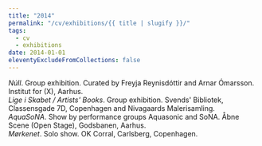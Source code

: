 ```yaml
---
title: "2014"
permalink: "/cv/exhibitions/{{ title | slugify }}/"
tags:
  - cv
  - exhibitions
date: 2014-01-01
eleventyExcludeFromCollections: false
---
```


<em>Núll</em>. Group exhibition. Curated by Freyja Reynisdóttir and Arnar Ómarsson. Institut for (X), Aarhus.<br>
<em>Lige i Skabet / Artists' Books</em>. Group exhibition. Svends' Bibliotek, Classensgade 7D, Copenhagen and Nivagaards Malerisamling.<br>
<em>AquaSoNA</em>. Show by performance groups Aquasonic and SoNA. Åbne Scene (Open Stage), Godsbanen, Aarhus.<br>
<em>Mørkenet</em>. Solo show. OK Corral, Carlsberg, Copenhagen.